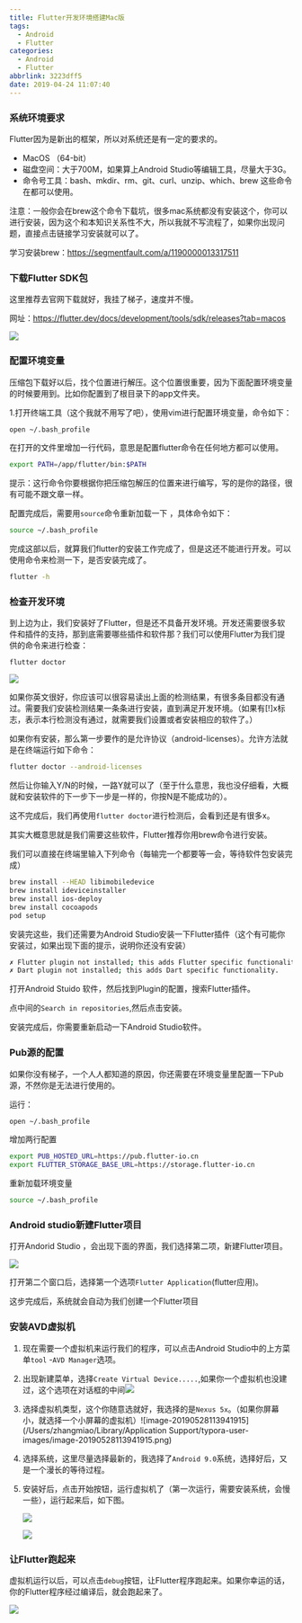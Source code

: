 ```yaml
---
title: Flutter开发环境搭建Mac版
tags:
  - Android
  - Flutter
categories:
  - Android
  - Flutter
abbrlink: 3223dff5
date: 2019-04-24 11:07:40
---
```


### 系统环境要求

Flutter因为是新出的框架，所以对系统还是有一定的要求的。

- MacOS （64-bit）
- 磁盘空间：大于700M，如果算上Android Studio等编辑工具，尽量大于3G。
- 命令号工具：bash、mkdir、rm、git、curl、unzip、which、brew 这些命令在都可以使用。

注意：一般你会在brew这个命令下载坑，很多mac系统都没有安装这个，你可以进行安装，因为这个和本知识关系性不大，所以我就不写流程了，如果你出现问题，直接点击链接学习安装就可以了。

学习安装brew：https://segmentfault.com/a/1190000013317511

### 下载Flutter SDK包

这里推荐去官网下载就好，我挂了梯子，速度并不慢。

网址：https://flutter.dev/docs/development/tools/sdk/releases?tab=macos

<!--more-->

![](https://raw.githubusercontent.com/zhangmiaocc/blogImageResource/master/img/20190528111109.png)

### 配置环境变量

压缩包下载好以后，找个位置进行解压。这个位置很重要，因为下面配置环境变量的时候要用到。比如你配置到了根目录下的app文件夹。

1.打开终端工具（这个我就不用写了吧），使用vim进行配置环境变量，命令如下：

```bash
open ~/.bash_profile
```

在打开的文件里增加一行代码，意思是配置flutter命令在任何地方都可以使用。

```bash
export PATH=/app/flutter/bin:$PATH
```

提示：这行命令你要根据你把压缩包解压的位置来进行编写，写的是你的路径，很有可能不跟文章一样。

配置完成后，需要用`source`命令重新加载一下 ，具体命令如下：

```bash
source ~/.bash_profile
```

完成这部以后，就算我们flutter的安装工作完成了，但是这还不能进行开发。可以使用命令来检测一下，是否安装完成了。

```bash
flutter -h
```

### 检查开发环境

到上边为止，我们安装好了Flutter，但是还不具备开发环境。开发还需要很多软件和插件的支持，那到底需要哪些插件和软件那？我们可以使用Flutter为我们提供的命令来进行检查：

```text
flutter doctor
```

![](https://raw.githubusercontent.com/zhangmiaocc/blogImageResource/master/img/20190528111601.png)

如果你英文很好，你应该可以很容易读出上面的检测结果，有很多条目都没有通过。需要我们安装检测结果一条条进行安装，直到满足开发环境。（如果有[!]x标志，表示本行检测没有通过，就需要我们设置或者安装相应的软件了。）

如果你有安装，那么第一步要作的是允许协议（android-licenses）。允许方法就是在终端运行如下命令：

```bash
flutter doctor --android-licenses
```

然后让你输入Y/N的时候，一路Y就可以了（至于什么意思，我也没仔细看，大概就和安装软件的下一步下一步是一样的，你按N是不能成功的）。

这不完成后，我们再使用`flutter doctor`进行检测后，会看到还是有很多x。

其实大概意思就是我们需要这些软件，Flutter推荐你用brew命令进行安装。

我们可以直接在终端里输入下列命令（每输完一个都要等一会，等待软件包安装完成）

```bash
brew install --HEAD libimobiledevice
brew install ideviceinstaller
brew install ios-deploy
brew install cocoapods
pod setup
```

安装完这些，我们还需要为Android Studio安装一下Flutter插件（这个有可能你安装过，如果出现下面的提示，说明你还没有安装）

```bash
✗ Flutter plugin not installed; this adds Flutter specific functionality.
✗ Dart plugin not installed; this adds Dart specific functionality.
```

打开Android Stuido 软件，然后找到Plugin的配置，搜索Flutter插件。

点中间的`Search in repositories`,然后点击安装。

安装完成后，你需要重新启动一下Android Studio软件。

### Pub源的配置

如果你没有梯子，一个人人都知道的原因，你还需要在环境变量里配置一下Pub源，不然你是无法进行使用的。

运行：

```bash
open ~/.bash_profile
```

增加两行配置

```bash
export PUB_HOSTED_URL=https://pub.flutter-io.cn
export FLUTTER_STORAGE_BASE_URL=https://storage.flutter-io.cn
```

重新加载环境变量

```bash
source ~/.bash_profile
```

### Android studio新建Flutter项目

打开Andorid Studio ，会出现下面的界面，我们选择第二项，新建Flutter项目。

![](https://raw.githubusercontent.com/zhangmiaocc/blogImageResource/master/img/20190528113518.png)

打开第二个窗口后，选择第一个选项`Flutter Application`(flutter应用)。

这步完成后，系统就会自动为我们创建一个Flutter项目

### 安装AVD虚拟机

1. 现在需要一个虚拟机来运行我们的程序，可以点击Android Studio中的上方菜单`tool` -`AVD Manager`选项。

2. 出现新建菜单，选择`Create Virtual Device.....`,如果你一个虚拟机也没建过，这个选项在对话框的中间![](https://raw.githubusercontent.com/zhangmiaocc/blogImageResource/master/img/20190528113803.png)

3. 选择虚拟机类型，这个你随意选就好，我选择的是`Nexus 5x`。（如果你屏幕小，就选择一个小屏幕的虚拟机）![image-20190528113941915](/Users/zhangmiao/Library/Application Support/typora-user-images/image-20190528113941915.png)

4. 选择系统，这里尽量选择最新的，我选择了`Android 9.0`系统，选择好后，又是一个漫长的等待过程。

5. 安装好后，点击开始按钮，运行虚拟机了（第一次运行，需要安装系统，会慢一些），运行起来后，如下图。

   ![](https://raw.githubusercontent.com/zhangmiaocc/blogImageResource/master/img/20190528115821.png)

   ![](https://raw.githubusercontent.com/zhangmiaocc/blogImageResource/master/img/20190528115944.png)

### 让Flutter跑起来

虚拟机运行以后，可以点击`debug`按钮，让Flutter程序跑起来。如果你幸运的话，你的Flutter程序经过编译后，就会跑起来了。

![](https://raw.githubusercontent.com/zhangmiaocc/blogImageResource/master/img/20190528120632.png)

